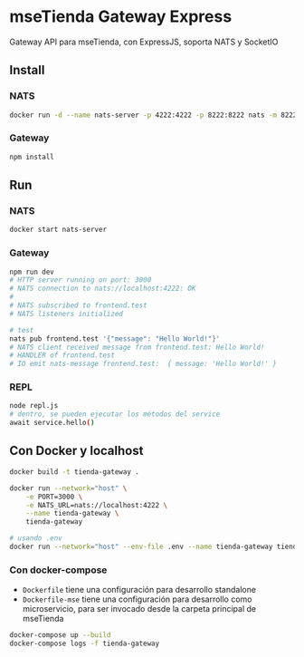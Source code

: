 # mseTienda Gateway Express

Gateway API para mseTienda, con ExpressJS, soporta NATS y SocketIO

## Install

### NATS

```sh
docker run -d --name nats-server -p 4222:4222 -p 8222:8222 nats -m 8222
```

### Gateway

```sh
npm install
```

## Run

### NATS

```sh
docker start nats-server
```

### Gateway

```sh
npm run dev
# HTTP server running on port: 3000
# NATS connection to nats://localhost:4222: OK
# 
# NATS subscribed to frontend.test
# NATS listeners initialized

# test
nats pub frontend.test '{"message": "Hello World!"}'
# NATS client received message from frontend.test: Hello World!
# HANDLER of frontend.test
# IO emit nats-message frontend.test:  { message: 'Hello World!' }
```

### REPL

```sh
node repl.js
# dentro, se pueden ejecutar los métodos del service
await service.hello()
```

## Con Docker y localhost

```sh
docker build -t tienda-gateway .

docker run --network="host" \
    -e PORT=3000 \
    -e NATS_URL=nats://localhost:4222 \
    --name tienda-gateway \
    tienda-gateway

# usando .env
docker run --network="host" --env-file .env --name tienda-gateway tienda-gateway

```

### Con docker-compose

- `Dockerfile` tiene una configuración para desarrollo standalone
- `Dockerfile-mse` tiene una configuración para desarrollo como microservicio, para ser invocado desde la carpeta principal de mseTienda

```sh
docker-compose up --build
docker-compose logs -f tienda-gateway
```